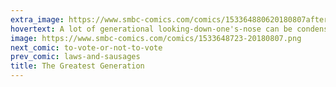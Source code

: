 ```yaml
---
extra_image: https://www.smbc-comics.com/comics/153364880620180807after.png
hovertext: A lot of generational looking-down-one's-nose can be condensed to 'You're doing the wrong kind of perpetual status-seeking.'
image: https://www.smbc-comics.com/comics/1533648723-20180807.png
next_comic: to-vote-or-not-to-vote
prev_comic: laws-and-sausages
title: The Greatest Generation
---
```


